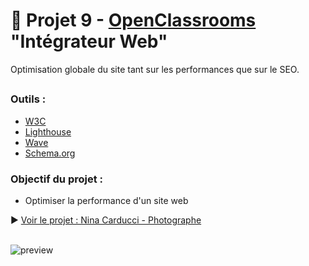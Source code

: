 # 📸 Projet 9 - [OpenClassrooms](https://openclassrooms.com/fr/) "Intégrateur Web"
Optimisation globale du site tant sur les performances que sur le SEO.

##
### Outils :
- [W3C](https://validator.w3.org/#validate_by_upload)
- [Lighthouse](https://chromewebstore.google.com/detail/blipmdconlkpinefehnmjammfjpmpbjk?hl=fr)
- [Wave](https://wave.webaim.org/)
- [Schema.org](https://schema.org/docs/documents.html)

### Objectif du projet :
- Optimiser la performance d'un site web

▶ [Voir le projet : Nina Carducci - Photographe](https://skies-land.github.io/Projet_9_OpenClassrooms_-_Nina_Carducci/) </br> </br>

![preview](https://github.com/Skies-Land/Projet_9_OpenClassrooms_-_Nina_Carducci/assets/146822518/509e3421-0282-4a59-a079-ba0b1c49bfd3)
